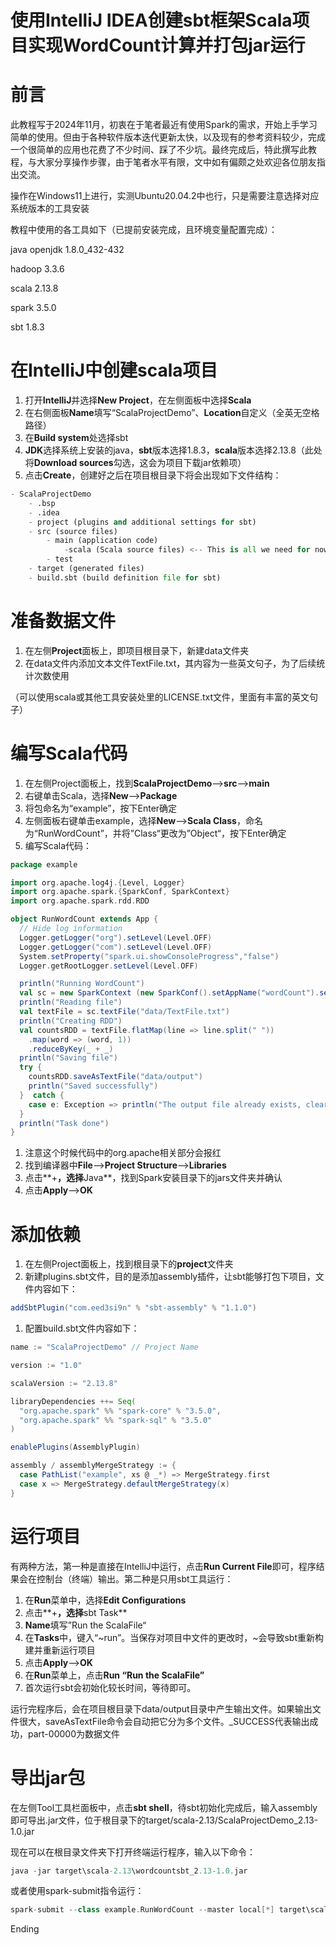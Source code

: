 # 使用IntelliJ IDEA创建sbt框架Scala项目实现WordCount计算并打包jar运行

# 前言

此教程写于2024年11月，初衷在于笔者最近有使用Spark的需求，开始上手学习简单的使用。但由于各种软件版本迭代更新太快，以及现有的参考资料较少，完成一个很简单的应用也花费了不少时间、踩了不少坑。最终完成后，特此撰写此教程，与大家分享操作步骤，由于笔者水平有限，文中如有偏颇之处欢迎各位朋友指出交流。

操作在Windows11上进行，实测Ubuntu20.04.2中也行，只是需要注意选择对应系统版本的工具安装

教程中使用的各工具如下（已提前安装完成，且环境变量配置完成）：

java openjdk 1.8.0_432-432

hadoop 3.3.6

scala 2.13.8

spark 3.5.0

sbt 1.8.3

# 在IntelliJ中创建scala项目

1. 打开**IntelliJ**并选择**New Project**，在左侧面板中选择**Scala**
2. 在右侧面板**Name**填写“ScalaProjectDemo”、**Location**自定义（全英无空格路径）
3. 在**Build system**处选择sbt
4. **JDK**选择系统上安装的java，**sbt**版本选择1.8.3，**scala**版本选择2.13.8（此处将**Download sources**勾选，这会为项目下载jar依赖项）
5. 点击**Create**，创建好之后在项目根目录下将会出现如下文件结构：

```python
- ScalaProjectDemo
	- .bsp
	- .idea
	- project (plugins and additional settings for sbt)
	- src (source files)
		- main (application code)
			-scala (Scala source files) <-- This is all we need for now
		- test
	- target (generated files)
	- build.sbt (build definition file for sbt)
```

# 准备数据文件

1. 在左侧**Project**面板上，即项目根目录下，新建data文件夹
2. 在data文件内添加文本文件TextFile.txt，其内容为一些英文句子，为了后续统计次数使用

（可以使用scala或其他工具安装处里的LICENSE.txt文件，里面有丰富的英文句子）

# 编写Scala代码

1. 在左侧Project面板上，找到**ScalaProjectDemo**—>**src**—>**main**
2. 右键单击Scala，选择**New**—>**Package**
3. 将包命名为“example”，按下Enter确定
4. 左侧面板右键单击example，选择**New**—>**Scala Class**，命名为“RunWordCount”，并将”Class“更改为”Object“，按下Enter确定
5. 编写Scala代码：

```scala
package example

import org.apache.log4j.{Level, Logger}
import org.apache.spark.{SparkConf, SparkContext}
import org.apache.spark.rdd.RDD

object RunWordCount extends App {
  // Hide log information
  Logger.getLogger("org").setLevel(Level.OFF)
  Logger.getLogger("com").setLevel(Level.OFF)
  System.setProperty("spark.ui.showConsoleProgress","false")
  Logger.getRootLogger.setLevel(Level.OFF)

  println("Running WordCount")
  val sc = new SparkContext (new SparkConf().setAppName("wordCount").setMaster("local[4]"))
  println("Reading file")
  val textFile = sc.textFile("data/TextFile.txt")
  println("Creating RDD")
  val countsRDD = textFile.flatMap(line => line.split(" "))
    .map(word => (word, 1))
    .reduceByKey(_ + _)
  println("Saving file")
  try {
    countsRDD.saveAsTextFile("data/output")
    println("Saved successfully")
  }  catch {
    case e: Exception => println("The output file already exists, clear the contents of the output directory");
  }
  println("Task done")
}

```

1. 注意这个时候代码中的org.apache相关部分会报红
2. 找到编译器中**File**—>**Project Structure**—>**Libraries**
3. 点击**+**，选择**Java**，找到Spark安装目录下的jars文件夹并确认
4. 点击**Apply**—>**OK**

# 添加依赖

1. 在左侧Project面板上，找到根目录下的**project**文件夹
2. 新建plugins.sbt文件，目的是添加assembly插件，让sbt能够打包下项目，文件内容如下：

```scala
addSbtPlugin("com.eed3si9n" % "sbt-assembly" % "1.1.0")
```

1. 配置build.sbt文件内容如下：

```scala
name := "ScalaProjectDemo" // Project Name

version := "1.0"

scalaVersion := "2.13.8"

libraryDependencies ++= Seq(
  "org.apache.spark" %% "spark-core" % "3.5.0",
  "org.apache.spark" %% "spark-sql" % "3.5.0"
)

enablePlugins(AssemblyPlugin)

assembly / assemblyMergeStrategy := {
  case PathList("example", xs @ _*) => MergeStrategy.first
  case x => MergeStrategy.defaultMergeStrategy(x)
}
```

# 运行项目

有两种方法，第一种是直接在IntelliJ中运行，点击**Run Current File**即可，程序结果会在控制台（终端）输出。第二种是只用sbt工具运行：

1. 在**Run**菜单中，选择**Edit Configurations**
2. 点击**+**，选择**sbt Task**
3. **Name**填写”Run the ScalaFile“
4. 在**Tasks**中，键入“~run”。当保存对项目中文件的更改时，~会导致sbt重新构建并重新运行项目
5. 点击**Apply**—>**OK**
6. 在**Run**菜单上，点击**Run “Run the ScalaFile”**
7. 首次运行sbt会初始化较长时间，等待即可。

运行完程序后，会在项目根目录下data/output目录中产生输出文件。如果输出文件很大，saveAsTextFile命令会自动把它分为多个文件。_SUCCESS代表输出成功，part-00000为数据文件

# 导出jar包

在左侧Tool工具栏面板中，点击**sbt shell**，待sbt初始化完成后，输入assembly即可导出.jar文件，位于根目录下的target/scala-2.13/ScalaProjectDemo_2.13-1.0.jar

现在可以在根目录文件夹下打开终端运行程序，输入以下命令：

```scala
java -jar target\scala-2.13\wordcountsbt_2.13-1.0.jar
```

或者使用spark-submit指令运行：

```scala
spark-submit --class example.RunWordCount --master local[*] target\scala-2.13\wordcountsbt_2.13-1.0.jar
```

Ending
